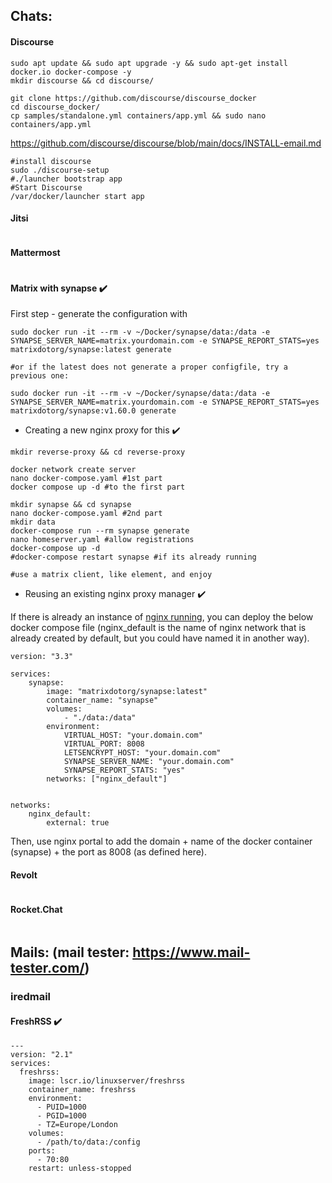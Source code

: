 ## Chats:

#### Discourse

```
sudo apt update && sudo apt upgrade -y && sudo apt-get install docker.io docker-compose -y
mkdir discourse && cd discourse/

git clone https://github.com/discourse/discourse_docker
cd discourse_docker/
cp samples/standalone.yml containers/app.yml && sudo nano containers/app.yml
```

https://github.com/discourse/discourse/blob/main/docs/INSTALL-email.md

```
#install discourse
sudo ./discourse-setup
#./launcher bootstrap app
#Start Discourse
/var/docker/launcher start app
```

#### Jitsi

```
```

#### Mattermost


```
```

#### Matrix with synapse :heavy_check_mark:

First step - generate the configuration with
```
sudo docker run -it --rm -v ~/Docker/synapse/data:/data -e SYNAPSE_SERVER_NAME=matrix.yourdomain.com -e SYNAPSE_REPORT_STATS=yes matrixdotorg/synapse:latest generate

#or if the latest does not generate a proper configfile, try a previous one:

sudo docker run -it --rm -v ~/Docker/synapse/data:/data -e SYNAPSE_SERVER_NAME=matrix.yourdomain.com -e SYNAPSE_REPORT_STATS=yes matrixdotorg/synapse:v1.60.0 generate
```

* Creating a new nginx proxy for this  :heavy_check_mark:
```
mkdir reverse-proxy && cd reverse-proxy

docker network create server
nano docker-compose.yaml #1st part
docker compose up -d #to the first part

mkdir synapse && cd synapse
nano docker-compose.yaml #2nd part
mkdir data
docker-compose run --rm synapse generate
nano homeserver.yaml #allow registrations
docker-compose up -d
#docker-compose restart synapse #if its already running

#use a matrix client, like element, and enjoy
```

* Reusing an existing nginx proxy manager :heavy_check_mark:

If there is already an instance of [nginx running](https://github.com/JAlcocerT/Docker/blob/main/Security/nginx_docker_compose.yaml), you can deploy the below docker compose file (nginx_default is the name of nginx network that is already created by default, but you could have named it in another way).

```
version: "3.3"

services:
    synapse:
        image: "matrixdotorg/synapse:latest"
        container_name: "synapse"
        volumes:
            - "./data:/data"
        environment:
            VIRTUAL_HOST: "your.domain.com"
            VIRTUAL_PORT: 8008
            LETSENCRYPT_HOST: "your.domain.com"
            SYNAPSE_SERVER_NAME: "your.domain.com"
            SYNAPSE_REPORT_STATS: "yes"
        networks: ["nginx_default"]


networks:
    nginx_default:
        external: true
```
Then, use nginx portal to add the domain + name of the docker container (synapse) + the port as 8008 (as defined here).

#### Revolt


```
```



#### Rocket.Chat


```
```

## Mails: (mail tester: <https://www.mail-tester.com/>)

### iredmail


#### FreshRSS :heavy_check_mark:

```
---
version: "2.1"
services:
  freshrss:
    image: lscr.io/linuxserver/freshrss
    container_name: freshrss
    environment:
      - PUID=1000
      - PGID=1000
      - TZ=Europe/London
    volumes:
      - /path/to/data:/config
    ports:
      - 70:80
    restart: unless-stopped
 ```
